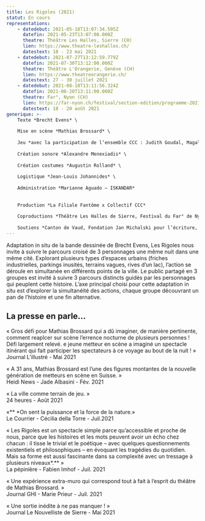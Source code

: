 ```yaml
---
title: Les Rigoles (2021)
statut: En cours
representations:
    - datedebut: 2021-05-18T13:07:34.595Z
      datefin: 2021-05-23T13:07:00.000Z
      theatre: Théâtre Les Halles, Sierre (CH)
      lien: https://www.theatre-leshalles.ch/
      datestext: 18 - 23 mai 2021
    - datedebut: 2021-07-27T13:12:59.779Z
      datefin: 2021-07-30T13:12:00.000Z
      theatre: Théâtre L'Orangerie, Genève (CH)
      lien: https://www.theatreorangerie.ch/
      datestext: 27 - 30 juillet 2021
    - datedebut: 2021-08-18T13:11:56.324Z
      datefin: 2021-08-20T13:11:00.000Z
      theatre: Far°, Nyon (CH)
      lien: https://far-nyon.ch/festival/section-edition/programme-2021/les-rigoles.html
      datestext: 18 - 20 août 2021
generique: >-
    Texte *Brecht Evens* \
    
    Mise en scène *Mathias Brossard* \
    
    Jeu *avec la participation de l’ensemble CCC : Judith Goudal, Magali Heu, Arnaud Huguenin, Jean-Louis Johannides, Lara Khattabi, Jonas Lambelet, Loïc Le Manac’h, Chloë Lombard, Alexandre Menexiadis, Guillaume Miramond, Leon David Salazar, Raphaël Vachoux, Adrien Mani* \
    
    Création sonore *Alexandre Menexiadis* \
    
    Création costumes *Augustin Rolland* \
    
    Logistique *Jean-Louis Johannides* \
    
    Administration *Marianne Aguado – ISKANDAR* 
    
    
    Production *La Filiale Fantôme x Collectif CCC* 
    
    Coproductions *Théâtre Les Halles de Sierre, Festival du Far° de Nyon, Théâtre de l’Orangerie Genève* 
    
    Soutiens *Canton de Vaud, Fondation Jan Michalski pour l’écriture, Fondation Nestlé pour l’Art, Loterie Romande Valais, Fondation Ernst Göhner, Fondation SIS, Fondation Philanthropique Famille Sandoz, Ville de Lausanne, Corodis.*
---
```


Adaptation in situ de la bande dessinée de Brecht Evens, Les Rigoles nous invite à suivre le parcours croisé de 3 personnages une même nuit dans une même cité. Explorant plusieurs types d’espaces urbains (friches industrielles, parkings inusités, terrains vagues, rives d’un lac), l’action se déroule en simultanée en différents points de la ville. Le public partagé en 3 groupes est invité à suivre 3 parcours distincts guidés par les personnages qui peuplent cette histoire. L’axe principal choisi pour cette adaptation in situ est d’explorer la simultanéité des actions, chaque groupe découvrant un pan de l’histoire et une fin alternative.

## L﻿a presse en parle...

« Gros défi pour Mathias Brossard qui a dû imaginer, de manière pertinente, comment reaplcer sur scène l’errence nocturne de plusieurs personnes ! Défi largement relevé. e jeune metteur en scène a imaginé un spectacle itinérant qui fait participer les spectateurs à ce voyage au bout de la nuit ! »\
Journal L’illustré - Mai 2021

« A 31 ans, Mathias Brossard est l’une des figures montantes de la nouvelle génération de metteurs en scène en Suisse. »\
Heidi News - Jade Albasini - Fév. 2021

« La ville comme terrain de jeu. » \
24 heures - Août 2021

«\*\* \*On sent la puissance et la force de la nature.»\
Le Courrier - Cécilia della Torre - Juil.2021

« Les Rigoles est un spectacle simple parce qu’accessible et proche de nous, parce que les histoires et les mots peuvent avoir un écho chez chacun : il tisse le trivial et le poétique – avec quelques questionnements existentiels et philosophiques – en évoquant les tragédies du quotidien. Mais sa forme est aussi fascinante dans sa complexité avec un tressage à plusieurs niveaux\*.\*\* »\
La pépinière - Fabien Imhof - Juil. 2021

« Une expérience extra-muro qui correspond tout à fait à l’esprit du théâtre de Mathias Brossard. »\
Journal GHI - Marie Prieur - Juil. 2021

« Une sortie inédite à ne pas manquer ! »\
Journal Le Nouvelliste de Sierre - Mai 2021
